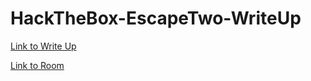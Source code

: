 # HackTheBox-EscapeTwo-WriteUp

[Link to Write Up](https://josesh256.github.io/HackTheBox-Lame-WriteUp/)

[Link to Room](https://app.hackthebox.com/machines/Lame)
